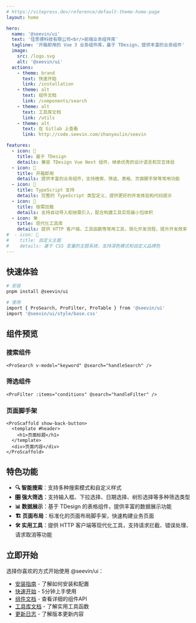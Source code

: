 ```yaml
---
# https://vitepress.dev/reference/default-theme-home-page
layout: home

hero:
  name: '@seevin/ui'
  text: '佳思德科技有限公司<br/>前端业务组件库'
  tagline: '开箱即用的 Vue 3 业务组件库，基于 TDesign，提供丰富的业务组件'
  image:
    src: /logo.svg
    alt: '@seevin/ui'
  actions:
    - theme: brand
      text: 快速开始
      link: /installation
    - theme: alt
      text: 组件文档
      link: /components/search
    - theme: alt
      text: 工具库文档
      link: /utils
    - theme: alt
      text: 在 Gitlab 上查看
      link: http://code.seevin.com/zhanyoulin/seevin

features:
  - icon: 🎨
    title: 基于 TDesign
    details: 兼容 TDesign Vue Next 组件，继承优秀的设计语言和交互体验
  - icon: 🚀
    title: 开箱即用
    details: 提供丰富的业务组件，支持搜索、筛选、表格、页面脚手架等常用功能
  - icon: 🎯
    title: TypeScript 支持
    details: 完整的 TypeScript 类型定义，提供更好的开发体验和代码提示
  - icon: 🔧
    title: 按需加载
    details: 支持自动导入和按需引入，配合构建工具实现最小包体积
  - icon: 🛠️
    title: 现代化工具库
    details: 提供 HTTP 客户端、工具函数等常用工具，简化开发流程，提升开发效率
#  - icon: 🎪
#    title: 自定义主题
#    details: 基于 CSS 变量的主题系统，支持深色模式和自定义品牌色
---
```


## 快速体验

```bash
# 安装
pnpm install @seevin/ui

# 使用
import { ProSearch, ProFilter, ProTable } from '@seevin/ui'
import '@seevin/ui/style/base.css'
```

## 组件预览

### 搜索组件

```vue
<ProSearch v-model="keyword" @search="handleSearch" />
```

### 筛选组件

```vue
<ProFilter :items="conditions" @search="handleFilter" />
```

### 页面脚手架

```vue
<ProScaffold show-back-button>
  <template #header>
    <h1>页面标题</h1>
  </template>
  <div>页面内容</div>
</ProScaffold>
```

## 特色功能

- **🔍 智能搜索**：支持多种搜索模式和自定义样式
- **🎛️ 强大筛选**：支持输入框、下拉选择、日期选择、树形选择等多种筛选类型
- **📊 数据展示**：基于 TDesign 的表格组件，提供丰富的数据展示功能
- **🏗️ 页面布局**：标准化的页面布局脚手架，快速构建业务页面
- **🛠️ 实用工具**：提供 HTTP 客户端等现代化工具，支持请求拦截、错误处理、请求取消等功能

## 立即开始

选择你喜欢的方式开始使用 @seevin/ui：

- [安装指南](/installation) - 了解如何安装和配置
- [快速开始](/quick-start) - 5分钟上手使用
- [组件文档](/components/search) - 查看详细的组件API
- [工具库文档](/utils) - 了解实用工具函数
- [更新日志](/changelog) - 了解版本更新内容
